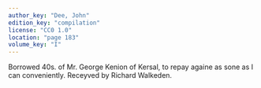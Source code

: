 ```yaml
---
author_key: "Dee, John"
edition_key: "compilation"
license: "CC0 1.0"
location: "page 183"
volume_key: "I"
---
```

Borrowed 40s. of Mr. George Kenion of Kersal, to repay againe as sone as I can
conveniently. Receyved by Richard Walkeden.
